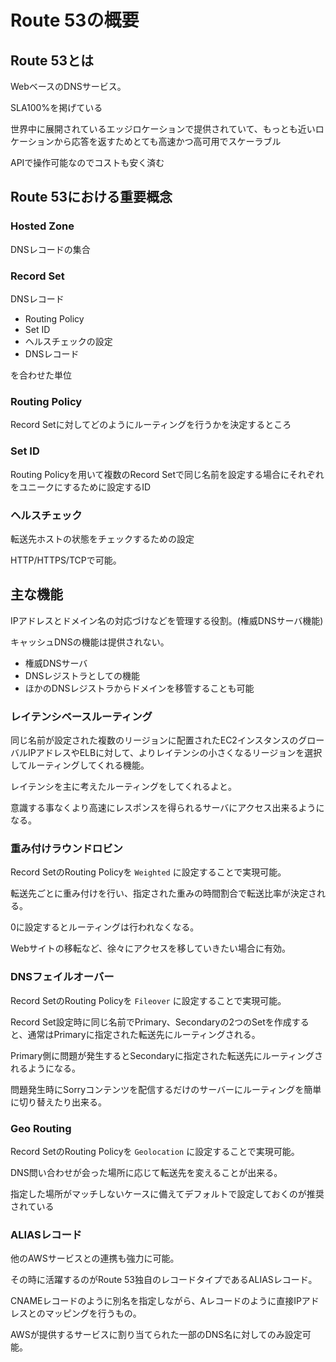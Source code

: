 # Route 53の概要

## Route 53とは

WebベースのDNSサービス。

SLA100%を掲げている

世界中に展開されているエッジロケーションで提供されていて、もっとも近いロケーションから応答を返すためとても高速かつ高可用でスケーラブル

APIで操作可能なのでコストも安く済む

## Route 53における重要概念

### Hosted Zone

DNSレコードの集合

### Record Set

DNSレコード

* Routing Policy
* Set ID
* ヘルスチェックの設定
* DNSレコード

を合わせた単位

### Routing Policy

Record Setに対してどのようにルーティングを行うかを決定するところ

### Set ID

Routing Policyを用いて複数のRecord Setで同じ名前を設定する場合にそれぞれをユニークにするために設定するID

### ヘルスチェック

転送先ホストの状態をチェックするための設定

HTTP/HTTPS/TCPで可能。

## 主な機能

IPアドレスとドメイン名の対応づけなどを管理する役割。(権威DNSサーバ機能)

キャッシュDNSの機能は提供されない。

* 権威DNSサーバ
* DNSレジストラとしての機能
* ほかのDNSレジストラからドメインを移管することも可能

### レイテンシベースルーティング

同じ名前が設定された複数のリージョンに配置されたEC2インスタンスのグローバルIPアドレスやELBに対して、よりレイテンシの小さくなるリージョンを選択してルーティングしてくれる機能。

レイテンシを主に考えたルーティングをしてくれるよと。

意識する事なくより高速にレスポンスを得られるサーバにアクセス出来るようになる。

### 重み付けラウンドロビン

Record SetのRouting Policyを `Weighted` に設定することで実現可能。

転送先ごとに重み付けを行い、指定された重みの時間割合で転送比率が決定される。

0に設定するとルーティングは行われなくなる。

Webサイトの移転など、徐々にアクセスを移していきたい場合に有効。

### DNSフェイルオーバー

Record SetのRouting Policyを `Fileover` に設定することで実現可能。

Record Set設定時に同じ名前でPrimary、Secondaryの2つのSetを作成すると、通常はPrimaryに指定された転送先にルーティングされる。

Primary側に問題が発生するとSecondaryに指定された転送先にルーティングされるようになる。

問題発生時にSorryコンテンツを配信するだけのサーバーにルーティングを簡単に切り替えたり出来る。

### Geo Routing

Record SetのRouting Policyを `Geolocation` に設定することで実現可能。

DNS問い合わせが会った場所に応じて転送先を変えることが出来る。

指定した場所がマッチしないケースに備えてデフォルトで設定しておくのが推奨されている

### ALIASレコード

他のAWSサービスとの連携も強力に可能。

その時に活躍するのがRoute 53独自のレコードタイプであるALIASレコード。

CNAMEレコードのように別名を指定しながら、Aレコードのように直接IPアドレスとのマッピングを行うもの。

AWSが提供するサービスに割り当てられた一部のDNS名に対してのみ設定可能。
